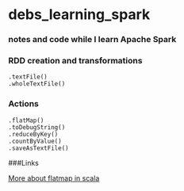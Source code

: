debs_learning_spark
===================
### notes and code while I learn Apache Spark

### RDD creation and transformations
```
.textFile()
.wholeTextFile()
```

### Actions
```
.flatMap()   
.toDebugString()
.reduceByKey()
.countByValue()
.saveAsTextFile()
```
###Links

[More about flatmap in scala](http://alvinalexander.com/scala/collection-scala-flatmap-examples-map-flatten)
